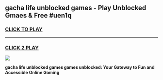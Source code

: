 
## gacha life unblocked games - Play Unblocked Gmaes & Free #uen1q
<h3>
<a href="https://premium.freeplayer.one?title=gacha_life_unblocked_games&ref=03M">CLICK TO PLAY</a></h3>
<hr>

<h3>
<a href="https://premium.freeplayer.one?title=gacha_life_unblocked_games&ref=03M">CLICK 2 PLAY</a>
  
</h3>

<a href="https://premium.freeplayer.one?title=gacha_life_unblocked_games&ref=03M"><img src="https://clearcache.store/games.png"></a>


**gacha life unblocked games games unblocked: Your Gateway to Fun and Accessible Online Gaming**
